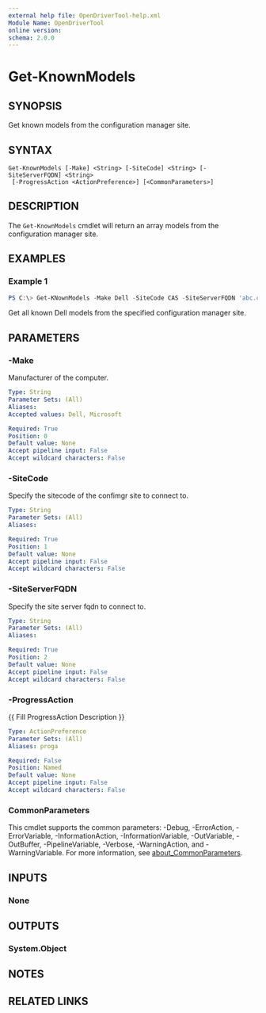 ```yaml
---
external help file: OpenDriverTool-help.xml
Module Name: OpenDriverTool
online version:
schema: 2.0.0
---
```


# Get-KnownModels

## SYNOPSIS
Get known models from the configuration manager site.

## SYNTAX

```
Get-KnownModels [-Make] <String> [-SiteCode] <String> [-SiteServerFQDN] <String>
 [-ProgressAction <ActionPreference>] [<CommonParameters>]
```

## DESCRIPTION
The `Get-KnownModels` cmdlet will return an array models from the configuration manager site.

## EXAMPLES

### Example 1
```powershell
PS C:\> Get-KNownModels -Make Dell -SiteCode CAS -SiteServerFQDN 'abc.contoso.com'
```

Get all known Dell models from the specified configuration manager site.

## PARAMETERS

### -Make
Manufacturer of the computer.

```yaml
Type: String
Parameter Sets: (All)
Aliases:
Accepted values: Dell, Microsoft

Required: True
Position: 0
Default value: None
Accept pipeline input: False
Accept wildcard characters: False
```

### -SiteCode
Specify the sitecode of the confimgr site to connect to.

```yaml
Type: String
Parameter Sets: (All)
Aliases:

Required: True
Position: 1
Default value: None
Accept pipeline input: False
Accept wildcard characters: False
```

### -SiteServerFQDN
Specify the site server fqdn to connect to.

```yaml
Type: String
Parameter Sets: (All)
Aliases:

Required: True
Position: 2
Default value: None
Accept pipeline input: False
Accept wildcard characters: False
```

### -ProgressAction
{{ Fill ProgressAction Description }}

```yaml
Type: ActionPreference
Parameter Sets: (All)
Aliases: proga

Required: False
Position: Named
Default value: None
Accept pipeline input: False
Accept wildcard characters: False
```

### CommonParameters
This cmdlet supports the common parameters: -Debug, -ErrorAction, -ErrorVariable, -InformationAction, -InformationVariable, -OutVariable, -OutBuffer, -PipelineVariable, -Verbose, -WarningAction, and -WarningVariable. For more information, see [about_CommonParameters](http://go.microsoft.com/fwlink/?LinkID=113216).

## INPUTS

### None

## OUTPUTS

### System.Object
## NOTES

## RELATED LINKS
